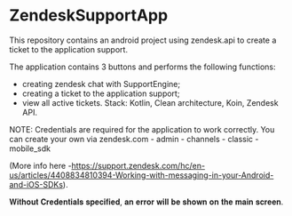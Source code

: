 # ZendeskSupportApp

This repository contains an android project using zendesk.api to create a ticket to the application support.

The application contains 3 buttons and performs the following functions:

- creating zendesk chat with SupportEngine;
- creating a ticket to the application support;
- view all active tickets.
Stack: Kotlin, Clean architecture, Koin, Zendesk API.

NOTE: Credentials are required for the application to work correctly. You can create your own via zendesk.com - admin - channels - classic - mobile_sdk

(More info here -https://support.zendesk.com/hc/en-us/articles/4408834810394-Working-with-messaging-in-your-Android-and-iOS-SDKs).

𝐖𝐢𝐭𝐡𝐨𝐮𝐭 𝐂𝐫𝐞𝐝𝐞𝐧𝐭𝐢𝐚𝐥𝐬 𝐬𝐩𝐞𝐜𝐢𝐟𝐢𝐞𝐝, 𝐚𝐧 𝐞𝐫𝐫𝐨𝐫 𝐰𝐢𝐥𝐥 𝐛𝐞 𝐬𝐡𝐨𝐰𝐧 𝐨𝐧 𝐭𝐡𝐞 𝐦𝐚𝐢𝐧 𝐬𝐜𝐫𝐞𝐞𝐧.


